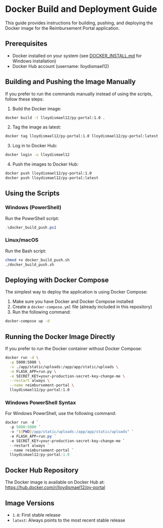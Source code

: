 # Docker Build and Deployment Guide

This guide provides instructions for building, pushing, and deploying the Docker image for the Reimbursement Portal application.

## Prerequisites

- Docker installed on your system (see [DOCKER_INSTALL.md](DOCKER_INSTALL.md) for Windows installation)
- Docker Hub account (username: lloydismael12)

## Building and Pushing the Image Manually

If you prefer to run the commands manually instead of using the scripts, follow these steps:

1. Build the Docker image:
```bash
docker build -t lloydismael12/py-portal:1.0 .
```

2. Tag the image as latest:
```bash
docker tag lloydismael12/py-portal:1.0 lloydismael12/py-portal:latest
```

3. Log in to Docker Hub:
```bash
docker login -u lloydismael12
```

4. Push the images to Docker Hub:
```bash
docker push lloydismael12/py-portal:1.0
docker push lloydismael12/py-portal:latest
```

## Using the Scripts

### Windows (PowerShell)

Run the PowerShell script:
```powershell
.\docker_build_push.ps1
```

### Linux/macOS

Run the Bash script:
```bash
chmod +x docker_build_push.sh
./docker_build_push.sh
```

## Deploying with Docker Compose

The simplest way to deploy the application is using Docker Compose:

1. Make sure you have Docker and Docker Compose installed
2. Create a `docker-compose.yml` file (already included in this repository)
3. Run the following command:
```bash
docker-compose up -d
```

## Running the Docker Image Directly

If you prefer to run the Docker container without Docker Compose:

```bash
docker run -d \
  -p 5000:5000 \
  -v ./app/static/uploads:/app/app/static/uploads \
  -e FLASK_APP=run.py \
  -e SECRET_KEY=your-production-secret-key-change-me \
  --restart always \
  --name reimbursement-portal \
  lloydismael12/py-portal:1.0
```

### Windows PowerShell Syntax

For Windows PowerShell, use the following command:

```powershell
docker run -d `
  -p 5000:5000 `
  -v "${PWD}/app/static/uploads:/app/app/static/uploads" `
  -e FLASK_APP=run.py `
  -e SECRET_KEY=your-production-secret-key-change-me `
  --restart always `
  --name reimbursement-portal `
  lloydismael12/py-portal:1.0
```

## Docker Hub Repository

The Docker image is available on Docker Hub at:
https://hub.docker.com/r/lloydismael12/py-portal

## Image Versions

- `1.0`: First stable release
- `latest`: Always points to the most recent stable release
